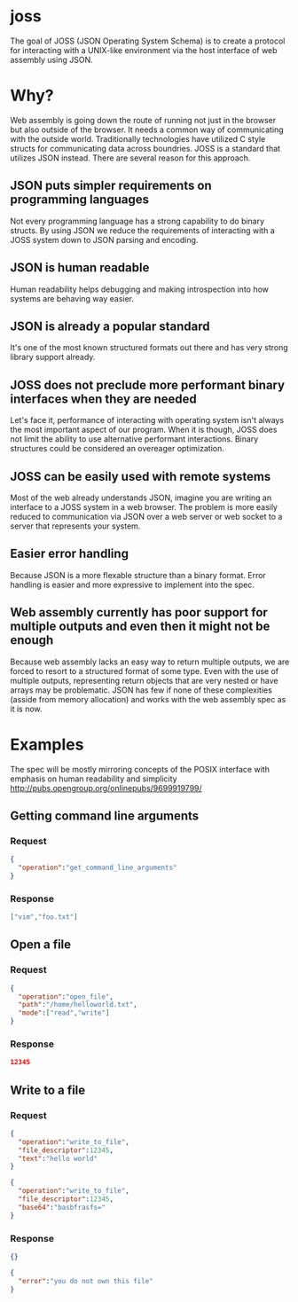 # joss
The goal of JOSS (JSON Operating System Schema) is to create a protocol for interacting with a UNIX-like environment via the host interface of web assembly using JSON.

# Why?

Web assembly is going down the route of running not just in the browser but also outside of the browser.  It needs a common way of communicating with the outside world. Traditionally technologies have utilized C style structs for communicating data across boundries. JOSS is a standard that utilizes JSON instead. There are several reason for this approach.


## JSON puts simpler requirements on programming languages

Not every programming language has a strong capability to do binary structs. By using JSON we reduce the requirements of interacting with a JOSS system down to JSON parsing and encoding.


## JSON is human readable

Human readability helps debugging and making introspection into how systems are behaving way easier.


## JSON is already a popular standard

It's one of the most known structured formats out there and has very strong library support already.


## JOSS does not preclude more performant binary interfaces when they are needed

Let's face it, performance of interacting with operating system isn't always the most important aspect of our program. When it is though, JOSS does not limit the ability to use alternative performant interactions. Binary structures could be considered an overeager optimization.


## JOSS can be easily used with remote systems

Most of the web already understands JSON, imagine you are writing an interface to a JOSS system in a web browser. The problem is more easily reduced to communication via JSON over a web server or web socket to a server that represents your system.

## Easier error handling

Because JSON is a more flexable structure than a binary format.  Error handling is easier and more expressive to implement into the spec.

## Web assembly currently has poor support for multiple outputs and even then it might not be enough

Because web assembly lacks an easy way to return multiple outputs, we are forced to resort to a structured format of some type. Even with the use of multiple outputs, representing return objects that are very nested or have arrays may be problematic. JSON has few if none of these complexities (asside from memory allocation) and works with the web assembly spec as it is now.

# Examples

The spec will be mostly mirroring concepts of the POSIX interface with emphasis on human readability and simplicity http://pubs.opengroup.org/onlinepubs/9699919799/

## Getting command line arguments

### Request

```json
{
  "operation":"get_command_line_arguments"
}  
```
### Response
```json
["vim","foo.txt"]
```

## Open a file

### Request

```json
{
  "operation":"open_file", 
  "path":"/home/helloworld.txt", 
  "mode":["read","write"]
}
```
### Response
```json
12345
```

## Write to a file

### Request

```json
{
  "operation":"write_to_file", 
  "file_descriptor":12345, 
  "text":"hello world"
}
```

```json
{
  "operation":"write_to_file", 
  "file_descriptor":12345, 
  "base64":"basbfrasfs="
}
```
### Response
```json
{}
```
```json
{
  "error":"you do not own this file"
}
```
